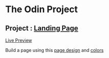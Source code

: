 # **The Odin Project**

## Project : [Landing Page](https://www.theodinproject.com/paths/foundations/courses/foundations/lessons/landing-page)

[Live Preview](vsilagy.github.io/landing-page/)

Build a page using this [page design](https://cdn.statically.io/gh/TheOdinProject/curriculum/main/foundations/html_css/project/odin-project.png) and [colors](https://cdn.statically.io/gh/TheOdinProject/curriculum/main/foundations/html_css/project/colors_and_stuff.png)
